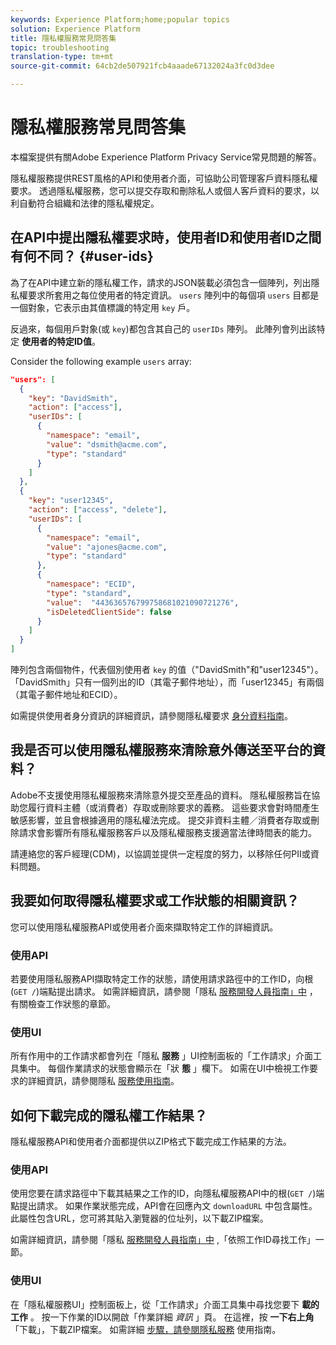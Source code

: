 ```yaml
---
keywords: Experience Platform;home;popular topics
solution: Experience Platform
title: 隱私權服務常見問答集
topic: troubleshooting
translation-type: tm+mt
source-git-commit: 64cb2de507921fcb4aaade67132024a3fc0d3dee

---
```



# 隱私權服務常見問答集

本檔案提供有關Adobe Experience Platform Privacy Service常見問題的解答。

隱私權服務提供REST風格的API和使用者介面，可協助公司管理客戶資料隱私權要求。 透過隱私權服務，您可以提交存取和刪除私人或個人客戶資料的要求，以利自動符合組織和法律的隱私權規定。

## 在API中提出隱私權要求時，使用者ID和使用者ID之間有何不同？ {#user-ids}

為了在API中建立新的隱私權工作，請求的JSON裝載必須包含一個陣列，列出隱私權要求所套用之每位使用者的特定資訊。 `users` 陣列中的每個項 `users` 目都是一個對象，它表示由其值標識的特定用 `key` 戶。

反過來，每個用戶對象(或 `key`)都包含其自己的 `userIDs` 陣列。 此陣列會列出該特定 **使用者的特定ID值**。

Consider the following example `users` array:

```json
"users": [
  {
    "key": "DavidSmith",
    "action": ["access"],
    "userIDs": [
      {
        "namespace": "email",
        "value": "dsmith@acme.com",
        "type": "standard"
      }
    ]
  },
  {
    "key": "user12345",
    "action": ["access", "delete"],
    "userIDs": [
      {
        "namespace": "email",
        "value": "ajones@acme.com",
        "type": "standard"
      },
      {
        "namespace": "ECID",
        "type": "standard",
        "value":  "443636576799758681021090721276",
        "isDeletedClientSide": false
      }
    ]
  }
]
```

陣列包含兩個物件，代表個別使用者 `key` 的值（&quot;DavidSmith&quot;和&quot;user12345&quot;）。 「DavidSmith」只有一個列出的ID（其電子郵件地址），而「user12345」有兩個（其電子郵件地址和ECID）。

如需提供使用者身分資訊的詳細資訊，請參閱隱私權要求 [身分資料指南](identity-data.md)。


## 我是否可以使用隱私權服務來清除意外傳送至平台的資料？

Adobe不支援使用隱私權服務來清除意外提交至產品的資料。 隱私權服務旨在協助您履行資料主體（或消費者）存取或刪除要求的義務。 這些要求會對時間產生敏感影響，並且會根據適用的隱私權法完成。 提交非資料主體／消費者存取或刪除請求會影響所有隱私權服務客戶以及隱私權服務支援適當法律時間表的能力。

請連絡您的客戶經理(CDM)，以協調並提供一定程度的努力，以移除任何PII或資料問題。

## 我要如何取得隱私權要求或工作狀態的相關資訊？

您可以使用隱私權服務API或使用者介面來擷取特定工作的詳細資訊。

### 使用API

若要使用隱私服務API擷取特定工作的狀態，請使用請求路徑中的工作ID，向根(`GET /`)端點提出請求。 如需詳細資訊，請參閱「隱私 [服務開發人員指南」中](api/privacy-jobs.md#check-the-status-of-a-job) ，有關檢查工作狀態的章節。

### 使用UI

所有作用中的工作請求都會列在「隱私 **服務** 」UI控制面板的「工作請求」介面工具集中。 每個作業請求的狀態會顯示在「狀 **態** 」欄下。 如需在UI中檢視工作要求的詳細資訊，請參閱隱私 [服務使用指南](ui/user-guide.md)。

## 如何下載完成的隱私權工作結果？

隱私權服務API和使用者介面都提供以ZIP格式下載完成工作結果的方法。

### 使用API

使用您要在請求路徑中下載其結果之工作的ID，向隱私權服務API中的根(`GET /`)端點提出請求。 如果作業狀態完成，API會在回應內文 `downloadURL` 中包含屬性。 此屬性包含URL，您可將其貼入瀏覽器的位址列，以下載ZIP檔案。

如需詳細資訊，請參閱「隱私 [服務開發人員指南」中](api/privacy-jobs.md#check-the-status-of-a-job) ,「依照工作ID尋找工作」一節。

### 使用UI

在「隱私權服務UI」控制面板上，從「工作請求」介面工具集中尋找您要下 **載的工作** 。 按一下作業的ID以開啟「作業詳細 _資訊_ 」頁。 在這裡，按 **一下右上角** 「下載」，下載ZIP檔案。 如需詳細 [步驟，請參閱隱私服務](ui/user-guide.md) 使用指南。